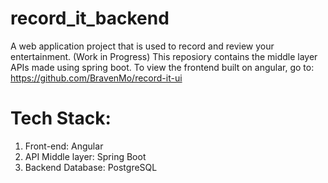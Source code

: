 # record_it_backend
A web application project that is used to record and review your entertainment. (Work in Progress)
This reposiory contains the middle layer APIs made using spring boot.
To view the frontend built on angular, go to: https://github.com/BravenMo/record-it-ui

# Tech Stack:
1. Front-end: Angular
2. API Middle layer: Spring Boot
3. Backend Database: PostgreSQL
